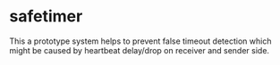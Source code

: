 # safetimer
This a prototype system helps to prevent false timeout detection which might be caused by heartbeat delay/drop on receiver and sender side. 
